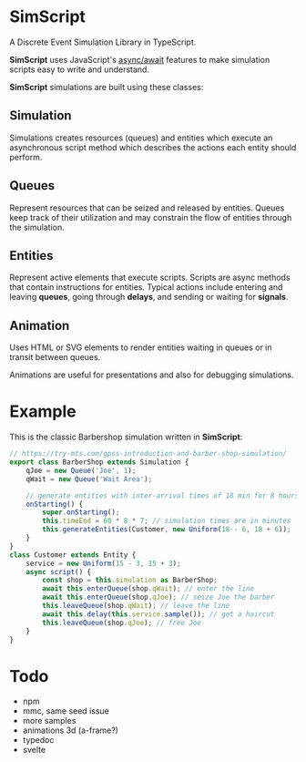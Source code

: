 # SimScript

A Discrete Event Simulation Library in TypeScript.

**SimScript** uses JavaScript's
[async/await](https://developer.mozilla.org/en-US/docs/Learn/JavaScript/Asynchronous/Async_await)
features to make simulation scripts easy to write and understand.

**SimScript** simulations are built using these classes:

## Simulation

Simulations creates resources (queues) and entities which execute an asynchronous script 
method which describes the actions each entity should perform.

## Queues

Represent resources that can be seized and released by entities.
Queues keep track of their utilization and may constrain the flow of entities through the simulation.

## Entities

Represent active elements that execute scripts. Scripts are async methods that
contain instructions for entities.
Typical actions include entering and leaving **queues**, going through **delays**,
and sending or waiting for **signals**.

## Animation

Uses HTML or SVG elements to render entities waiting in queues or in transit between queues.

Animations are useful for presentations and also for debugging simulations.

# Example

This is the classic Barbershop simulation written in **SimScript**:

```typescript
// https://try-mts.com/gpss-introduction-and-barber-shop-simulation/
export class BarberShop extends Simulation {
    qJoe = new Queue('Joe', 1);
    qWait = new Queue('Wait Area');

    // generate entities with inter-arrival times of 18 min for 8 hours * 7 days
    onStarting() {
        super.onStarting();
        this.timeEnd = 60 * 8 * 7; // simulation times are in minutes
        this.generateEntities(Customer, new Uniform(18 - 6, 18 + 6));
    }
}
class Customer extends Entity {
    service = new Uniform(15 - 3, 15 + 3);
    async script() {
        const shop = this.simulation as BarberShop;
        await this.enterQueue(shop.qWait); // enter the line
        await this.enterQueue(shop.qJoe); // seize Joe the barber
        this.leaveQueue(shop.qWait); // leave the line
        await this.delay(this.service.sample()); // get a haircut
        this.leaveQueue(shop.qJoe); // free Joe        
    }
}
```

# Todo
- npm
- mmc, same seed issue
- more samples
- animations 3d (a-frame?)
- typedoc
- svelte
